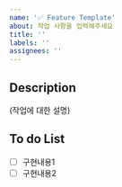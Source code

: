```yaml
---
name: '✅ Feature Template'
about: 작업 사항을 입력해주세요
title: ''
labels: ''
assignees: ''
---
```


## Description

(작업에 대한 설명)

## To do List

- [ ] 구현내용1
- [ ] 구현내용2
